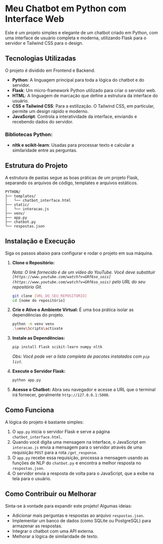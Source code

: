 # Meu Chatbot em Python com Interface Web

Este é um projeto simples e elegante de um chatbot criado em Python, com uma interface de usuário completa e moderna, utilizando Flask para o servidor e Tailwind CSS para o design.

## Tecnologias Utilizadas

O projeto é dividido em Frontend e Backend.

* **Python**: A linguagem principal para toda a lógica do chatbot e do servidor.
* **Flask**: Um micro-framework Python utilizado para criar o servidor web.
* **HTML**: A linguagem de marcação que define a estrutura da interface do usuário.
* **CSS e Tailwind CSS**: Para a estilização. O Tailwind CSS, em particular, permite um design rápido e moderno.
* **JavaScript**: Controla a interatividade da interface, enviando e recebendo dados do servidor.

### Bibliotecas Python:

* **nltk e scikit-learn**: Usadas para processar texto e calcular a similaridade entre as perguntas.

## Estrutura do Projeto

A estrutura de pastas segue as boas práticas de um projeto Flask, separando os arquivos de código, templates e arquivos estáticos.
````
PYTHON/
├── templates/
│   └── chatbot_interface.html
├── static/
│   └── interacao.js
├── venv/
├── app.py
├── chatbot.py
└── respostas.json
````

## Instalação e Execução

Siga os passos abaixo para configurar e rodar o projeto em sua máquina.

1.  **Clone o Repositório:**

    *Nota: O link fornecido é de um vídeo do YouTube. Você deve substituir `[https://www.youtube.com/watch?v=GRf6so_sois](https://www.youtube.com/watch?v=GRf6so_sois)` pelo URL do seu repositório Git.*

    ```bash
    git clone [URL_DO_SEU_REPOSITORIO]
    cd [nome do repositório]
    ```

2.  **Crie e Ative o Ambiente Virtual:**
    É uma boa prática isolar as dependências do projeto.

    ```bash
    python -m venv venv
    .\venv\Scripts\activate
    ```

3.  **Instale as Dependências:**

    ```bash
    pip install Flask scikit-learn numpy nltk
    ```
    *Obs: Você pode ver a lista completa de pacotes instalados com `pip list`.*

4.  **Execute o Servidor Flask:**

    ```bash
    python app.py
    ```

5.  **Acesse o Chatbot:**
    Abra seu navegador e acesse a URL que o terminal irá fornecer, geralmente `http://127.0.0.1:5000`.

## Como Funciona

A lógica do projeto é bastante simples:

1.  O `app.py` inicia o servidor Flask e serve a página `chatbot_interface.html`.
2.  Quando você digita uma mensagem na interface, o JavaScript em `interacao.js` envia a mensagem para o servidor através de uma requisição `POST` para a rota `/get_response`.
3.  O `app.py` recebe essa requisição, processa a mensagem usando as funções de NLP do `chatbot.py` e encontra a melhor resposta no `respostas.json`.
4.  O servidor envia a resposta de volta para o JavaScript, que a exibe na tela para o usuário.

## Como Contribuir ou Melhorar

Sinta-se à vontade para expandir este projeto! Algumas ideias:

* Adicionar mais perguntas e respostas ao arquivo `respostas.json`.
* Implementar um banco de dados (como SQLite ou PostgreSQL) para armazenar as respostas.
* Integrar o chatbot com uma API externa.
* Melhorar a lógica de similaridade de texto.
